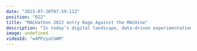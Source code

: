 ```yaml
---
date: "2023-07-20T07:59:11Z"
position: "022"
title: "MACHathon 2022 entry Rage Against the MACHine"
description: "In today’s digital landscape, data-driven experimentation has become the lynchpin of growth strategies. “Build, test, tear down and repeat” has become a mantra for businesses focused on product-led growth and customer acquisition loops. With a composable architecture based on MACH principles, businesses have the essential pieces in place to apply growth principles to the very brands they put in front of customers.\n\nBy both removing the technical barriers that slow down the launch of a consistent, repeatable stack and adopting an architecture that allows for an ultra-flexible approach to front-end component design, forward-thinking companies can hyper-target sub-brands, audience segments, global regions, verticals, or product categories - without starting from scratch every time a new site needs to be built. While much of the content may be the same as the master brand site, companies can build a site to support a specific play, test its performance with the target audience, tear it down and repeat.\n\nScaffolding composable stacks need to be more accessible to all stakeholders and not just a tech team.\n\nWhat it does\n\nFor our MACHathon Accelerate entry, team \"Rage against the MACHine\" has collaborated to deliver a next-gen MVP for a “composable commerce stack accelerator” based on Uniform experience orchestration, a BigCommerce headless commerce, and Contentstack headless CMS. This software offers the ability to scaffold new stacks easily as a business user, test performance, tear them down, then repeat."
image: undefined
videoId: "w4PPzyuCoWM"
---
```


